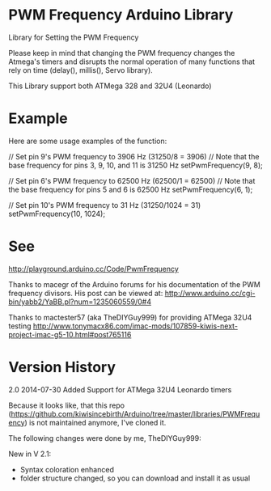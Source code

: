 PWM Frequency Arduino Library
=============================

Library for Setting the PWM Frequency

Please keep in mind that changing the PWM frequency changes the Atmega's timers and disrupts the normal operation of many functions that rely on time (delay(), millis(), Servo library).

This Library support both ATMega 328 and 32U4 (Leonardo)

Example
=======

Here are some usage examples of the function:

// Set pin 9's PWM frequency to 3906 Hz (31250/8 = 3906)
// Note that the base frequency for pins 3, 9, 10, and 11 is 31250 Hz
setPwmFrequency(9, 8);

// Set pin 6's PWM frequency to 62500 Hz (62500/1 = 62500)
// Note that the base frequency for pins 5 and 6 is 62500 Hz
setPwmFrequency(6, 1);

// Set pin 10's PWM frequency to 31 Hz (31250/1024 = 31)
setPwmFrequency(10, 1024);

See
===

http://playground.arduino.cc/Code/PwmFrequency

Thanks to macegr of the Arduino forums for his documentation of the PWM frequency divisors. His post can be viewed at:
http://www.arduino.cc/cgi-bin/yabb2/YaBB.pl?num=1235060559/0#4

Thanks to mactester57 (aka TheDIYGuy999) for providing ATMega 32U4 testing
http://www.tonymacx86.com/imac-mods/107859-kiwis-next-project-imac-g5-10.html#post765116
 
Version History
===============

2.0 2014-07-30 Added Support for ATMega 32U4 Leonardo timers

Because it looks like, that this repo (https://github.com/kiwisincebirth/Arduino/tree/master/libraries/PWMFrequency) is not maintained anymore, I've cloned it.

The following changes were done by me, TheDIYGuy999:

New in V 2.1:
- Syntax coloration enhanced
- folder structure changed, so you can download and install it as usual


